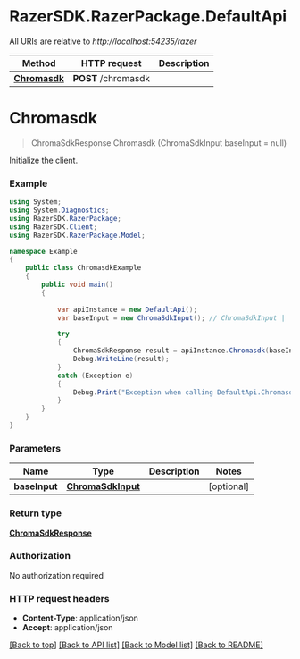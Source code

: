 # RazerSDK.RazerPackage.DefaultApi

All URIs are relative to *http://localhost:54235/razer*

Method | HTTP request | Description
------------- | ------------- | -------------
[**Chromasdk**](DefaultApi.md#chromasdk) | **POST** /chromasdk | 


<a name="chromasdk"></a>
# **Chromasdk**
> ChromaSdkResponse Chromasdk (ChromaSdkInput baseInput = null)



Initialize the client.

### Example
```csharp
using System;
using System.Diagnostics;
using RazerSDK.RazerPackage;
using RazerSDK.Client;
using RazerSDK.RazerPackage.Model;

namespace Example
{
    public class ChromasdkExample
    {
        public void main()
        {
            
            var apiInstance = new DefaultApi();
            var baseInput = new ChromaSdkInput(); // ChromaSdkInput |  (optional) 

            try
            {
                ChromaSdkResponse result = apiInstance.Chromasdk(baseInput);
                Debug.WriteLine(result);
            }
            catch (Exception e)
            {
                Debug.Print("Exception when calling DefaultApi.Chromasdk: " + e.Message );
            }
        }
    }
}
```

### Parameters

Name | Type | Description  | Notes
------------- | ------------- | ------------- | -------------
 **baseInput** | [**ChromaSdkInput**](ChromaSdkInput.md)|  | [optional] 

### Return type

[**ChromaSdkResponse**](ChromaSdkResponse.md)

### Authorization

No authorization required

### HTTP request headers

 - **Content-Type**: application/json
 - **Accept**: application/json

[[Back to top]](#) [[Back to API list]](../README.md#documentation-for-api-endpoints) [[Back to Model list]](../README.md#documentation-for-models) [[Back to README]](../README.md)

